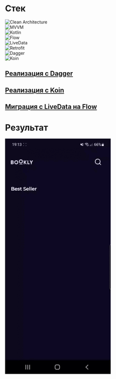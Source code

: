 # Стек
![Clean Architecture](https://img.shields.io/badge/-Clean_Architecture-5A8AD6?style=for-the-badge&logo=)\
![MVVM](https://img.shields.io/badge/-MVVM-5A8AD6?style=for-the-badge&logo=)\
![Kotlin](https://img.shields.io/badge/-Kotlin-orange?style=for-the-badge&logo=Kotlin)\
![Flow](https://img.shields.io/badge/-Flow-orange?style=for-the-badge&logo=)\
![LiveData](https://img.shields.io/badge/-LiveData-orange?style=for-the-badge&logo=)\
![Retrofit](https://img.shields.io/badge/-Retrofit-00CC00?style=for-the-badge&logo=)\
![Dagger](https://img.shields.io/badge/-Dagger2-6F5CD6?style=for-the-badge&logo=)\
![Koin](https://img.shields.io/badge/-Koin-6F5CD6?style=for-the-badge&logo=)

## [Реализация с Dagger](https://github.com/Krirll/BookShopApp/tree/migrate-from-livedata-to-flow)
## [Реализация с Koin](https://github.com/Krirll/BookShopApp/tree/migrate-from-dagger-to-koin)
## [Миграция с LiveData на Flow](https://github.com/Krirll/BookShopApp/commit/e5b80c1e5f8143fd26677cbcd53a42ec97a97c5d)

# Результат
<img src="https://github.com/Krirll/BookShopApp/blob/master/readme-video/video.gif"/>
